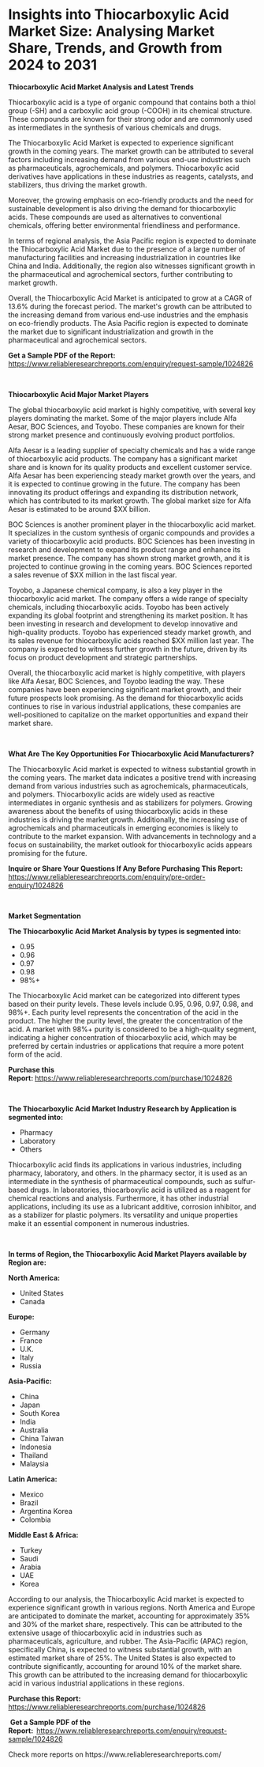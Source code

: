 <p><h1>Insights into Thiocarboxylic Acid Market Size: Analysing Market Share, Trends, and Growth from 2024 to 2031</h1></p><p><strong>Thiocarboxylic Acid Market Analysis and Latest Trends</strong></p>
<p><p>Thiocarboxylic acid is a type of organic compound that contains both a thiol group (-SH) and a carboxylic acid group (-COOH) in its chemical structure. These compounds are known for their strong odor and are commonly used as intermediates in the synthesis of various chemicals and drugs.</p><p>The Thiocarboxylic Acid Market is expected to experience significant growth in the coming years. The market growth can be attributed to several factors including increasing demand from various end-use industries such as pharmaceuticals, agrochemicals, and polymers. Thiocarboxylic acid derivatives have applications in these industries as reagents, catalysts, and stabilizers, thus driving the market growth.</p><p>Moreover, the growing emphasis on eco-friendly products and the need for sustainable development is also driving the demand for thiocarboxylic acids. These compounds are used as alternatives to conventional chemicals, offering better environmental friendliness and performance.</p><p>In terms of regional analysis, the Asia Pacific region is expected to dominate the Thiocarboxylic Acid Market due to the presence of a large number of manufacturing facilities and increasing industrialization in countries like China and India. Additionally, the region also witnesses significant growth in the pharmaceutical and agrochemical sectors, further contributing to market growth.</p><p>Overall, the Thiocarboxylic Acid Market is anticipated to grow at a CAGR of 13.6% during the forecast period. The market's growth can be attributed to the increasing demand from various end-use industries and the emphasis on eco-friendly products. The Asia Pacific region is expected to dominate the market due to significant industrialization and growth in the pharmaceutical and agrochemical sectors.</p></p>
<p><strong>Get a Sample PDF of the Report:&nbsp;</strong> <a href="https://www.reliableresearchreports.com/enquiry/request-sample/1024826">https://www.reliableresearchreports.com/enquiry/request-sample/1024826</a></p>
<p>&nbsp;</p>
<p><strong>Thiocarboxylic Acid Major Market Players</strong></p>
<p><p>The global thiocarboxylic acid market is highly competitive, with several key players dominating the market. Some of the major players include Alfa Aesar, BOC Sciences, and Toyobo. These companies are known for their strong market presence and continuously evolving product portfolios.</p><p>Alfa Aesar is a leading supplier of specialty chemicals and has a wide range of thiocarboxylic acid products. The company has a significant market share and is known for its quality products and excellent customer service. Alfa Aesar has been experiencing steady market growth over the years, and it is expected to continue growing in the future. The company has been innovating its product offerings and expanding its distribution network, which has contributed to its market growth. The global market size for Alfa Aesar is estimated to be around $XX billion.</p><p>BOC Sciences is another prominent player in the thiocarboxylic acid market. It specializes in the custom synthesis of organic compounds and provides a variety of thiocarboxylic acid products. BOC Sciences has been investing in research and development to expand its product range and enhance its market presence. The company has shown strong market growth, and it is projected to continue growing in the coming years. BOC Sciences reported a sales revenue of $XX million in the last fiscal year.</p><p>Toyobo, a Japanese chemical company, is also a key player in the thiocarboxylic acid market. The company offers a wide range of specialty chemicals, including thiocarboxylic acids. Toyobo has been actively expanding its global footprint and strengthening its market position. It has been investing in research and development to develop innovative and high-quality products. Toyobo has experienced steady market growth, and its sales revenue for thiocarboxylic acids reached $XX million last year. The company is expected to witness further growth in the future, driven by its focus on product development and strategic partnerships.</p><p>Overall, the thiocarboxylic acid market is highly competitive, with players like Alfa Aesar, BOC Sciences, and Toyobo leading the way. These companies have been experiencing significant market growth, and their future prospects look promising. As the demand for thiocarboxylic acids continues to rise in various industrial applications, these companies are well-positioned to capitalize on the market opportunities and expand their market share.</p></p>
<p>&nbsp;</p>
<p><strong>What Are The Key Opportunities For Thiocarboxylic Acid Manufacturers?</strong></p>
<p><p>The Thiocarboxylic Acid market is expected to witness substantial growth in the coming years. The market data indicates a positive trend with increasing demand from various industries such as agrochemicals, pharmaceuticals, and polymers. Thiocarboxylic acids are widely used as reactive intermediates in organic synthesis and as stabilizers for polymers. Growing awareness about the benefits of using thiocarboxylic acids in these industries is driving the market growth. Additionally, the increasing use of agrochemicals and pharmaceuticals in emerging economies is likely to contribute to the market expansion. With advancements in technology and a focus on sustainability, the market outlook for thiocarboxylic acids appears promising for the future.</p></p>
<p><strong>Inquire or Share Your Questions If Any Before Purchasing This Report:</strong> <a href="https://www.reliableresearchreports.com/enquiry/pre-order-enquiry/1024826">https://www.reliableresearchreports.com/enquiry/pre-order-enquiry/1024826</a></p>
<p>&nbsp;</p>
<p><strong>Market Segmentation</strong></p>
<p><strong>The Thiocarboxylic Acid Market Analysis by types is segmented into:</strong></p>
<p><ul><li>0.95</li><li>0.96</li><li>0.97</li><li>0.98</li><li>98%+</li></ul></p>
<p><p>The Thiocarboxylic Acid market can be categorized into different types based on their purity levels. These levels include 0.95, 0.96, 0.97, 0.98, and 98%+. Each purity level represents the concentration of the acid in the product. The higher the purity level, the greater the concentration of the acid. A market with 98%+ purity is considered to be a high-quality segment, indicating a higher concentration of thiocarboxylic acid, which may be preferred by certain industries or applications that require a more potent form of the acid.</p></p>
<p><strong>Purchase this Report:&nbsp;</strong><a href="https://www.reliableresearchreports.com/purchase/1024826">https://www.reliableresearchreports.com/purchase/1024826</a></p>
<p>&nbsp;</p>
<p><strong>The Thiocarboxylic Acid Market Industry Research by Application is segmented into:</strong></p>
<p><ul><li>Pharmacy</li><li>Laboratory</li><li>Others</li></ul></p>
<p><p>Thiocarboxylic acid finds its applications in various industries, including pharmacy, laboratory, and others. In the pharmacy sector, it is used as an intermediate in the synthesis of pharmaceutical compounds, such as sulfur-based drugs. In laboratories, thiocarboxylic acid is utilized as a reagent for chemical reactions and analysis. Furthermore, it has other industrial applications, including its use as a lubricant additive, corrosion inhibitor, and as a stabilizer for plastic polymers. Its versatility and unique properties make it an essential component in numerous industries.</p></p>
<p>&nbsp;</p>
<p><strong>In terms of Region, the Thiocarboxylic Acid Market Players available by Region are:</strong></p>
<p>
    <p> <strong> North America: </strong>
        <ul>
            <li>United States</li>
            <li>Canada</li>
        </ul>
        </p> 
    <p> <strong> Europe: </strong>
        <ul>
            <li>Germany</li>
            <li>France</li>
            <li>U.K.</li>
            <li>Italy</li>
            <li>Russia</li>
        </ul>
        </p> 
    <p> <strong> Asia-Pacific: </strong>
        <ul>
            <li>China</li>
            <li>Japan</li>
            <li>South Korea</li>
            <li>India</li>
            <li>Australia</li>
            <li>China Taiwan</li>
            <li>Indonesia</li>
            <li>Thailand</li>
            <li>Malaysia</li>
        </ul>
        </p> 
    <p> <strong> Latin America: </strong>
        <ul>
            <li>Mexico</li>
            <li>Brazil</li>
            <li>Argentina Korea</li>
            <li>Colombia</li>
        </ul>
        </p> 
    <p> <strong> Middle East & Africa: </strong>
        <ul>
            <li>Turkey</li>
            <li>Saudi</li>
            <li>Arabia</li>
            <li>UAE</li>
            <li>Korea</li>
        </ul>
    </p>
    </p>
<p><p>According to our analysis, the Thiocarboxylic Acid market is expected to experience significant growth in various regions. North America and Europe are anticipated to dominate the market, accounting for approximately 35% and 30% of the market share, respectively. This can be attributed to the extensive usage of thiocarboxylic acid in industries such as pharmaceuticals, agriculture, and rubber. The Asia-Pacific (APAC) region, specifically China, is expected to witness substantial growth, with an estimated market share of 25%. The United States is also expected to contribute significantly, accounting for around 10% of the market share. This growth can be attributed to the increasing demand for thiocarboxylic acid in various industrial applications in these regions.</p></p>
<p><strong>Purchase this Report: </strong><a href="https://www.reliableresearchreports.com/purchase/1024826">https://www.reliableresearchreports.com/purchase/1024826</a></p>
<p>&nbsp;<strong>Get a Sample PDF of the Report:&nbsp;&nbsp;</strong><a href="https://www.reliableresearchreports.com/enquiry/request-sample/1024826">https://www.reliableresearchreports.com/enquiry/request-sample/1024826</a></p>
<p><strong></strong></p>
<p>Check more reports on https://www.reliableresearchreports.com/</p>
